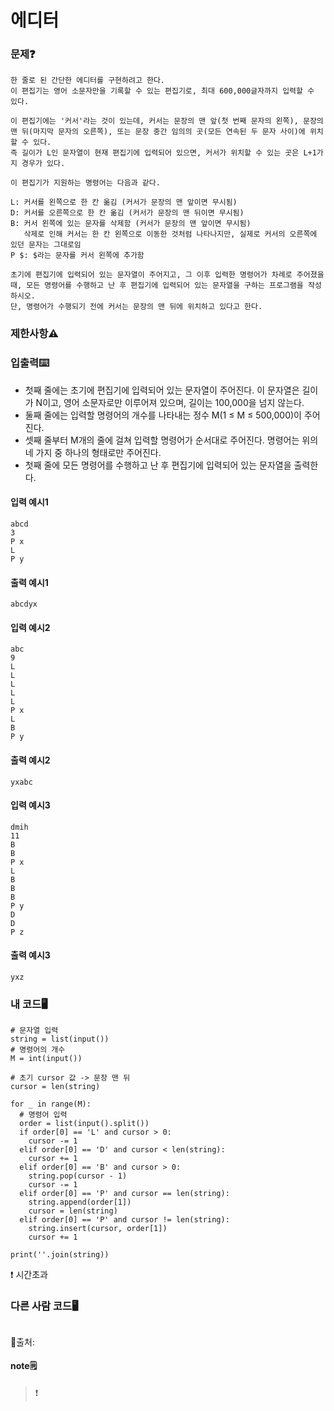 # 에디터

### 문제❓
```
한 줄로 된 간단한 에디터를 구현하려고 한다. 
이 편집기는 영어 소문자만을 기록할 수 있는 편집기로, 최대 600,000글자까지 입력할 수 있다.

이 편집기에는 '커서'라는 것이 있는데, 커서는 문장의 맨 앞(첫 번째 문자의 왼쪽), 문장의 맨 뒤(마지막 문자의 오른쪽), 또는 문장 중간 임의의 곳(모든 연속된 두 문자 사이)에 위치할 수 있다. 
즉 길이가 L인 문자열이 현재 편집기에 입력되어 있으면, 커서가 위치할 수 있는 곳은 L+1가지 경우가 있다.

이 편집기가 지원하는 명령어는 다음과 같다.

L: 커서를 왼쪽으로 한 칸 옮김 (커서가 문장의 맨 앞이면 무시됨)
D: 커서를 오른쪽으로 한 칸 옮김 (커서가 문장의 맨 뒤이면 무시됨)
B: 커서 왼쪽에 있는 문자를 삭제함 (커서가 문장의 맨 앞이면 무시됨)
   삭제로 인해 커서는 한 칸 왼쪽으로 이동한 것처럼 나타나지만, 실제로 커서의 오른쪽에 있던 문자는 그대로임
P $: $라는 문자를 커서 왼쪽에 추가함

초기에 편집기에 입력되어 있는 문자열이 주어지고, 그 이후 입력한 명령어가 차례로 주어졌을 때, 모든 명령어를 수행하고 난 후 편집기에 입력되어 있는 문자열을 구하는 프로그램을 작성하시오. 
단, 명령어가 수행되기 전에 커서는 문장의 맨 뒤에 위치하고 있다고 한다.
```

### 제한사항⚠️


### 입출력⌨️
* 첫째 줄에는 초기에 편집기에 입력되어 있는 문자열이 주어진다. 이 문자열은 길이가 N이고, 영어 소문자로만 이루어져 있으며, 길이는 100,000을 넘지 않는다. 
* 둘째 줄에는 입력할 명령어의 개수를 나타내는 정수 M(1 ≤ M ≤ 500,000)이 주어진다.
* 셋째 줄부터 M개의 줄에 걸쳐 입력할 명령어가 순서대로 주어진다. 명령어는 위의 네 가지 중 하나의 형태로만 주어진다.
* 첫째 줄에 모든 명령어를 수행하고 난 후 편집기에 입력되어 있는 문자열을 출력한다.

#### 입력 예시1
```
abcd
3
P x
L
P y
```
#### 출력 예시1
```
abcdyx
```

#### 입력 예시2
```
abc
9
L
L
L
L
L
P x
L
B
P y
```
#### 출력 예시2
```
yxabc
```

#### 입력 예시3
```
dmih
11
B
B
P x
L
B
B
B
P y
D
D
P z
```
#### 출력 예시3
```
yxz
```

### 내 코드🖥️
```
# 문자열 입력
string = list(input())
# 명령어의 개수
M = int(input())

# 초기 cursor 값 -> 문장 맨 뒤
cursor = len(string)

for _ in range(M):
  # 명령어 입력
  order = list(input().split())
  if order[0] == 'L' and cursor > 0:
    cursor -= 1
  elif order[0] == 'D' and cursor < len(string):
    cursor += 1
  elif order[0] == 'B' and cursor > 0:
    string.pop(cursor - 1)
    cursor -= 1
  elif order[0] == 'P' and cursor == len(string):
    string.append(order[1])
    cursor = len(string)
  elif order[0] == 'P' and cursor != len(string):
    string.insert(cursor, order[1])
    cursor += 1

print(''.join(string))
```
❗ 시간초과

### 다른 사람 코드🖥️
```

```
🔗출처:

#### note🗒️
> 
>
>❗
